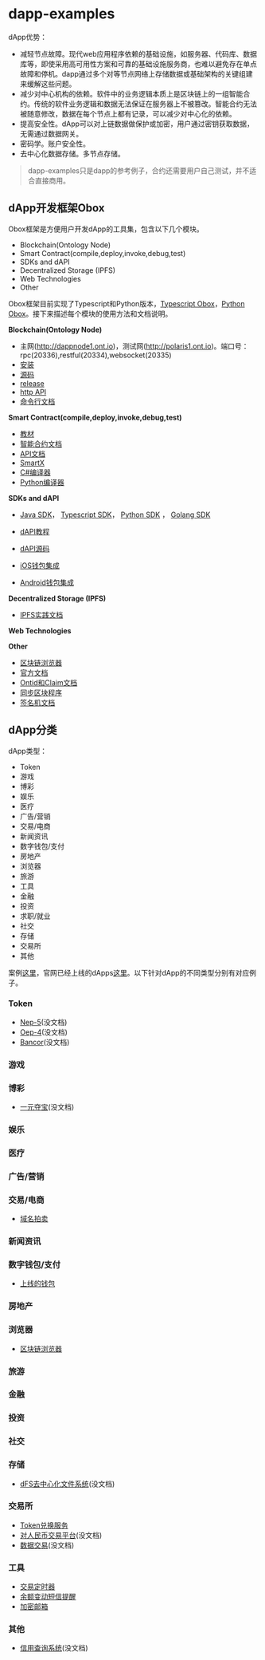 # dapp-examples

dApp优势：
* 减轻节点故障。现代web应用程序依赖的基础设施，如服务器、代码库、数据库等，即使采用高可用性方案和可靠的基础设施服务商，也难以避免存在单点故障和停机。dapp通过多个对等节点网络上存储数据或基础架构的关键组建来缓解这些问题。
* 减少对中心机构的依赖。软件中的业务逻辑本质上是区块链上的一组智能合约。传统的软件业务逻辑和数据无法保证在服务器上不被篡改。智能合约无法被随意修改，数据在每个节点上都有记录，可以减少对中心化的依赖。
* 提高安全性。dApp可以对上链数据做保护或加密，用户通过密钥获取数据，无需通过数据网关。
* 密码学。账户安全性。
* 去中心化数据存储。多节点存储。

>dapp-examples只是dapp的参考例子，合约还需要用户自己测试，并不适合直接商用。



## dApp开发框架Obox

Obox框架是方便用户开发dApp的工具集，包含以下几个模块。
* Blockchain(Ontology Node)
* Smart Contract(compile,deploy,invoke,debug,test)
* SDKs and dAPI
* Decentralized Storage (IPFS)
* Web Technologies
* Other

Obox框架目前实现了Typescript和Python版本，[Typescript Obox](obox-ts)，[Python Obox](obox-python)。接下来描述每个模块的使用方法和文档说明。

**Blockchain(Ontology Node)**

* 主网(http://dappnode1.ont.io)，测试网(http://polaris1.ont.io)。端口号：rpc(20336),restful(20334),websocket(20335)
* [安装](https://ontio.github.io/documentation/install_en.html)
* [源码](https://github.com/ontio/ontology)
* [release](https://github.com/ontio/ontology/releases)
* [http API](https://ontio.github.io/documentation/rpc_api_en.html)
* [命令行文档](https://github.com/ontio/ontology/blob/master/docs/specifications/cli_user_guide_CN.md)

**Smart Contract(compile,deploy,invoke,debug,test)**

* [教材](https://ontio.github.io/documentation/Introduction_of_Ontology_Smart_Contract_en.html)
* [智能合约文档](https://github.com/ontio/ontology-smartcontract)
* [API文档](https://apidoc.ont.io/smartcontract/)
* [SmartX](https://smartx.ont.io/)
* [C#编译器](https://github.com/ontio/ontology-compiler)
* [Python编译器](https://github.com/ontio/neo-boa)

**SDKs and dAPI**

* [Java SDK](https://github.com/ontio/ontology-java-sdk)， [Typescript SDK](https://github.com/ontio/ontology-ts-sdk)， [Python SDK](https://github.com/ontio/ontology-python-sdk) ， [Golang SDK](https://github.com/ontio/ontology-go-sdk)
* [dAPI教程](https://ontio.github.io/documentation/ontology_dapp_dev_tutorial_en.html)
* [dAPI源码](https://github.com/ontio/ontology-dapi)

* [iOS钱包集成](https://ontio.github.io/documentation/ontology_wallet_dev_ts_sdk_en.html)
* [Android钱包集成](https://ontio.github.io/documentation/ontology_wallet_dev_android_en.html)


**Decentralized Storage (IPFS)**

* [IPFS实践文档](https://github.com/ChainBook/IPFS-For-Chinese)

**Web Technologies**



**Other**

* [区块链浏览器](https://explorer.ont.io/)
* [官方文档](https://ontio.github.io/documentation/)
* [Ontid和Claim文档](https://ontio.github.io/documentation/ontology_DID_en.html)
* [同步区块程序](https://github.com/zzsZhou/OntSynHandler)
* [签名机文档](https://github.com/ontio/ontology/blob/master/docs/specifications/sigsvr_CN.md)


## dApp分类


dApp类型：

* Token
* 游戏
* 博彩
* 娱乐
* 医疗
* 广告/营销
* 交易/电商
* 新闻资讯
* 数字钱包/支付
* 房地产
* 浏览器
* 旅游
* 工具
* 金融
* 投资
* 求职/就业
* 社交
* 存储
* 交易所
* 其他

案例[这里](examples)，官网已经上线的dApps[这里](https://dapp.ont.io/)。以下针对dApp的不同类型分别有对应例子。

### Token
* [Nep-5]()(没文档)
* [Oep-4]()(没文档)
* [Bancor]()(没文档)

### 游戏

### 博彩
* [一元夺宝]()(没文档)
### 娱乐

### 医疗

### 广告/营销

### 交易/电商
* [域名拍卖](examples/domain-auction.md)

### 新闻资讯



### 数字钱包/支付

* [上线的钱包](https://dapp.ont.io/)


### 房地产

### 浏览器

* [区块链浏览器](https://explorer.ont.io/)

### 旅游

### 金融

### 投资

### 社交



### 存储

* [dFS去中心化文件系统]()(没文档)

### 交易所

* [Token兑换服务](examples/token-exchange.md)
* [对人民币交易平台](ddfx.md)(没文档)
* [数据交易](ddfx.md)(没文档)

### 工具

* [交易定时器](examples/transaction-timer.md)
* [余额变动短信提醒](dfs.md)
* [加密邮箱](examples/crypto-message.md)


### 其他

* [信用查询系统]()(没文档)


